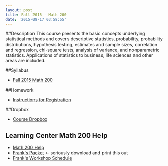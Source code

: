 ```yaml
---
layout: post
title: Fall 2015 - Math 200
date: '2015-08-17 03:58:55'
---
```


##Description
This course presents the basic concepts underlying statistical methods and covers descriptive statistics, probability, probability distributions, hypothesis testing, estimates and sample sizes, correlation and regression, chi-square tests, analysis of variance, and nonparametric statistics. Applications of statistics to business, life sciences and other areas are included.

##Syllabus
* [Fall 2015 Math 200](https://www.dropbox.com/s/rqmzcvuppgmqrrm/m200-f15-syllabus.pdf?dl=0)

##Homework
* [Instructions for Registration](https://www.dropbox.com/s/179kuux3t8ephkv/Student%20Registration%20Handout%20for%20monarres42255.pdf?dl=0)

##Dropbox
* [Course Dropbox](https://www.dropbox.com/sh/tfctcflgoochxcj/AAA6o2uS1CspQ1W8pVrHnqKUa?dl=0)

## Learning Center Math 200 Help
* [Math 200 Help](http://www.canadacollege.edu/learningcenter/statistics.php)
* [Frank's Packet](http://www.canadacollege.edu/learningcenter/docs/math200_outline_2014-2015.pdf) <- seriously download and print this out
* [Frank's Workshop Schedule](http://www.canadacollege.edu/learningcenter/docs/StatsWorkshopsPosterFall15.pdf)